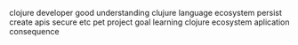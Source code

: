 clojure developer good understanding clujure language ecosystem persist create apis secure etc pet project goal learning clojure ecosystem aplication consequence